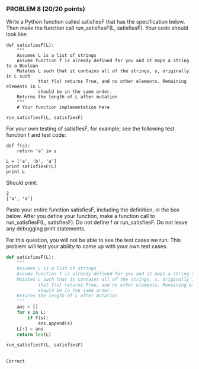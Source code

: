 ### PROBLEM 8  (20/20 points)

Write a Python function called satisfiesF that has the specification below. Then make the function call run_satisfiesF(L, satisfiesF). Your code should look like:

    def satisfiesF(L):
        """
        Assumes L is a list of strings
        Assume function f is already defined for you and it maps a string to a Boolean
        Mutates L such that it contains all of the strings, s, originally in L such
                that f(s) returns True, and no other elements. Remaining elements in L
                should be in the same order.
        Returns the length of L after mutation
        """
        # Your function implementation here
    
    run_satisfiesF(L, satisfiesF)
    

For your own testing of satisfiesF, for example, see the following test function f and test code:

    def f(s):
        return 'a' in s
          
    L = ['a', 'b', 'a']
    print satisfiesF(L)
    print L

Should print:

    2
    ['a', 'a']

Paste your entire function satisfiesF, including the definition, in the box below. After you define your function, make a function call to run_satisfiesF(L, satisfiesF). Do not define f or run_satisfiesF. Do not leave any debugging print statements.

For this question, you will not be able to see the test cases we run. This problem will test your ability to come up with your own test cases.

```python
def satisfiesF(L):
    """
    Assumes L is a list of strings
    Assume function f is already defined for you and it maps a string to a Boolean
    Mutates L such that it contains all of the strings, s, originally in L such
            that f(s) returns True, and no other elements. Remaining elements in L
            should be in the same order.
    Returns the length of L after mutation
    """
    ans = []
    for s in L:
        if f(s):
            ans.append(s)
    L[:] = ans        
    return len(L)

run_satisfiesF(L, satisfiesF)
 
```

	Correct


